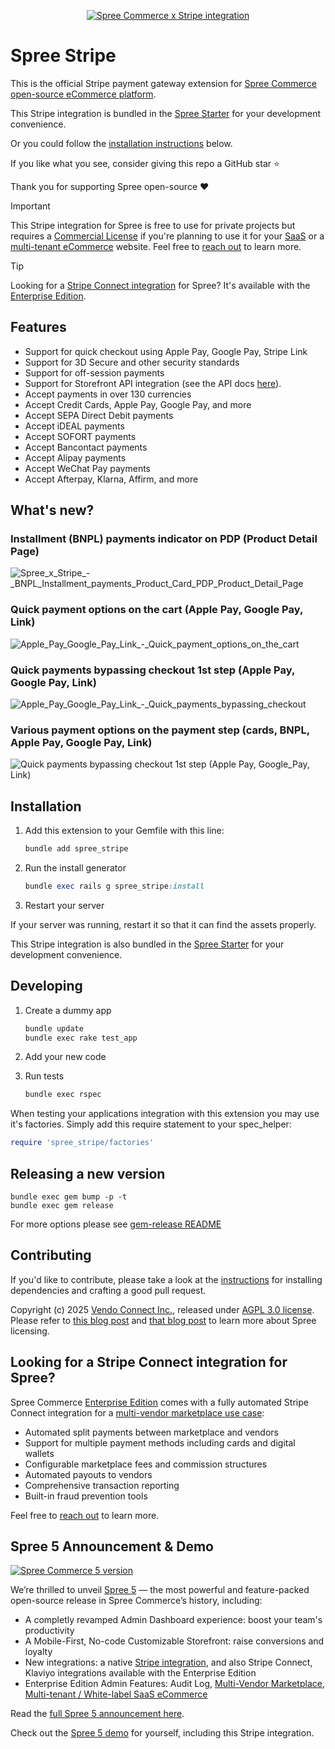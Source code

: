 <p align="center">
  <a href="https://spreecommerce.org">
    <img alt="Spree Commerce x Stripe integration" src="https://vendo-production-res.cloudinary.com/image/upload/w_2000/q_auto/v1742930549/docs/github/Spree_Commerce_open-source_eCommerce_Stripe_payments_integration_-_Github_xlrcn8.jpg">
  </a>

# Spree Stripe

This is the official Stripe payment gateway extension for [Spree Commerce](https://spreecommerce.org) [open-source eCommerce platform](https://spreecommerce.org/). 

This Stripe integration is bundled in the [Spree Starter](https://github.com/spree/spree_starter/) for your development convenience. 

Or you could follow the [installation instructions](https://github.com/spree/spree_stripe/edit/main/README.md#installation) below.

If you like what you see, consider giving this repo a GitHub star :star:

Thank you for supporting Spree open-source :heart:

> [!IMPORTANT]
> This Stripe integration for Spree is free to use for private projects but requires a [Commercial License](https://spreecommerce.org/why-consider-a-commercial-license-for-your-multi-tenant-or-saas-spree-based-project/) if you're planning to use it for your [SaaS](https://spreecommerce.org/multi-tenant-white-label-ecommerce/) or a [multi-tenant eCommerce](https://spreecommerce.org/multi-tenant-white-label-ecommerce/) website. 
> Feel free to [reach out](https://spreecommerce.org/get-started/) to learn more.

> [!TIP]
> Looking for a [Stripe Connect integration](#looking-for-a-stripe-connect-integration-for-spree) for Spree? It's available with the [Enterprise Edition](https://spreecommerce.org/spree-commerce-version-comparison-community-edition-vs-enterprise-edition/).

## Features

- Support for quick checkout using Apple Pay, Google Pay, Stripe Link
- Support for 3D Secure and other security standards
- Support for off-session payments
- Support for Storefront API integration (see the API docs [here](https://spreecommerce.org/docs/api-reference/storefront/stripe)).
- Accept payments in over 130 currencies
- Accept Credit Cards, Apple Pay, Google Pay, and more
- Accept SEPA Direct Debit payments
- Accept iDEAL payments
- Accept SOFORT payments
- Accept Bancontact payments
- Accept Alipay payments
- Accept WeChat Pay payments
- Accept Afterpay, Klarna, Affirm, and more

## What's new?

### Installment (BNPL) payments indicator on PDP (Product Detail Page)

![Spree_x_Stripe_-_BNPL_Installment_payments_Product_Card_PDP_Product_Detail_Page](https://vendo-production-res.cloudinary.com/image/upload/w_2000/q_auto/v1742983146/docs/github/Spree_x_Stripe_-_BNPL_Installment_payments_Product_Card_PDP_Product_Detail_Page_amhfkw.jpg)

### Quick payment options on the cart (Apple Pay, Google Pay, Link)

![Apple_Pay_Google_Pay_Link_-_Quick_payment_options_on_the_cart](https://vendo-production-res.cloudinary.com/image/upload/w_2000/q_auto/v1742930027/docs/github/Spree_x_Stripe_-_Apple_Pay_Google_Pay_Link_-_Quick_payment_options_on_the_cart_aw45x9.jpg)

### Quick payments bypassing checkout 1st step (Apple Pay, Google Pay, Link)

![Apple_Pay_Google_Pay_Link_-_Quick_payments_bypassing_checkout](https://vendo-production-res.cloudinary.com/image/upload/w_2000/q_auto/v1742930027/docs/github/Spree_x_Stripe_-_Apple_Pay_Google_Pay_Link_-_Quick_payments_bypassing_checkout_on_Cart_n6gbh6.jpg)

### Various payment options on the payment step (cards, BNPL, Apple Pay, Google Pay, Link)

![Quick payments bypassing checkout 1st step (Apple Pay, Google_Pay, Link)](https://vendo-production-res.cloudinary.com/image/upload/w_2000/q_auto/v1742930027/docs/github/Spree_x_Stripe_-_Apple_Pay_Google_Pay_Link_-_Checkout_payment_step_rxxnr9.jpg)

## Installation

1. Add this extension to your Gemfile with this line:

    ```ruby
    bundle add spree_stripe
    ```

2. Run the install generator

    ```ruby
    bundle exec rails g spree_stripe:install
    ```

3. Restart your server

  If your server was running, restart it so that it can find the assets properly.

  This Stripe integration is also bundled in the [Spree Starter](https://github.com/spree/spree_starter/) for your development convenience.

## Developing

1. Create a dummy app

    ```bash
    bundle update
    bundle exec rake test_app
    ```

2. Add your new code
3. Run tests

    ```bash
    bundle exec rspec
    ```

When testing your applications integration with this extension you may use it's factories.
Simply add this require statement to your spec_helper:

```ruby
require 'spree_stripe/factories'
```

## Releasing a new version

```shell
bundle exec gem bump -p -t
bundle exec gem release
```

For more options please see [gem-release README](https://github.com/svenfuchs/gem-release)

## Contributing

If you'd like to contribute, please take a look at the
[instructions](CONTRIBUTING.md) for installing dependencies and crafting a good
pull request.

Copyright (c) 2025 [Vendo Connect Inc.](https://getvendo.com), released under [AGPL 3.0 license](https://github.com/spree/spree_stripe/blob/main/LICENSE.md). Please refer to [this blog post](https://spreecommerce.org/why-spree-is-changing-its-open-source-license-to-agpl-3-0-and-introducing-a-commercial-license/) and [that blog post](https://spreecommerce.org/open-source-ecommerce-transparency/) to learn more about Spree licensing. 

## Looking for a Stripe Connect integration for Spree?

Spree Commerce [Enterprise Edition](https://spreecommerce.org/spree-commerce-version-comparison-community-edition-vs-enterprise-edition/) comes with a fully automated Stripe Connect integration for a [multi-vendor marketplace use case](https://spreecommerce.org/marketplace-ecommerce/):

- Automated split payments between marketplace and vendors
- Support for multiple payment methods including cards and digital wallets
- Configurable marketplace fees and commission structures
- Automated payouts to vendors
- Comprehensive transaction reporting
- Built-in fraud prevention tools

Feel free to [reach out](https://spreecommerce.org/get-started/) to learn more.

## Spree 5 Announcement & Demo

[![Spree Commerce 5 version](https://vendo-production-res.cloudinary.com/image/upload/w_2000/q_auto/v1742985405/docs/github/Spree_Commerce_open-source_eCommerce_myzurl.jpg)](https://spreecommerce.org/announcing-spree-5-the-biggest-open-source-release-ever/)

We’re thrilled to unveil [Spree 5](https://spreecommerce.org/announcing-spree-5-the-biggest-open-source-release-ever/
) — the most powerful and feature-packed open-source release in Spree Commerce’s history, including:
- A completly revamped Admin Dashboard experience: boost your team's productivity 
- A Mobile-First, No-code Customizable Storefront: raise conversions and loyalty
- New integrations: a native [Stripe integration](https://github.com/spree/spree_stripe), and also Stripe Connect, Klaviyo integrations available with the Enterprise Edition
- Enterprise Edition Admin Features: Audit Log, [Multi-Vendor Marketplace](https://spreecommerce.org/marketplace-ecommerce/), [Multi-tenant / White-label SaaS eCommerce](https://spreecommerce.org/multi-tenant-white-label-ecommerce/)

Read the [full Spree 5 announcement here](https://spreecommerce.org/announcing-spree-5-the-biggest-open-source-release-ever/).

Check out the [Spree 5 demo](https://demo.spreecommerce.org/) for yourself, including this Stripe integration.

